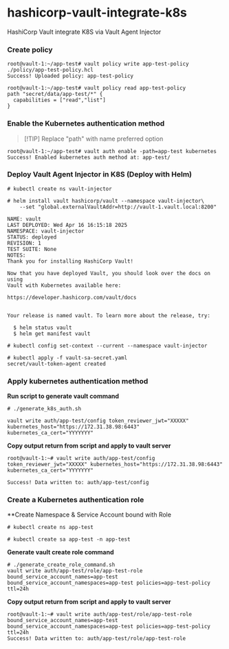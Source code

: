 # hashicorp-vault-integrate-k8s
HashiCorp Vault integrate K8S via Vault Agent Injector

### Create policy
```
root@vault-1:~/app-test# vault policy write app-test-policy ./policy/app-test-policy.hcl
Success! Uploaded policy: app-test-policy
```

```
root@vault-1:~/app-test# vault policy read app-test-policy
path "secret/data/app-test/*" {
  capabilities = ["read","list"]
}
```

### Enable the Kubernetes authentication method
>[!TIP] Replace "path" with name preferred option
```
root@vault-1:~/app-test# vault auth enable -path=app-test kubernetes
Success! Enabled kubernetes auth method at: app-test/
```

### Deploy Vault Agent Injector in K8S (Deploy with Helm)
```
# kubectl create ns vault-injector

# helm install vault hashicorp/vault --namespace vault-injector\
    --set "global.externalVaultAddr=http://vault-1.vault.local:8200"

NAME: vault
LAST DEPLOYED: Wed Apr 16 16:15:18 2025
NAMESPACE: vault-injector
STATUS: deployed
REVISION: 1
TEST SUITE: None
NOTES:
Thank you for installing HashiCorp Vault!

Now that you have deployed Vault, you should look over the docs on using
Vault with Kubernetes available here:

https://developer.hashicorp.com/vault/docs


Your release is named vault. To learn more about the release, try:

  $ helm status vault
  $ helm get manifest vault 
```

```
# kubectl config set-context --current --namespace vault-injector

# kubectl apply -f vault-sa-secret.yaml
secret/vault-token-agent created
```

### Apply kubernetes authentication method
**Run script to generate vault command**
```
# ./generate_k8s_auth.sh

vault write auth/app-test/config token_reviewer_jwt="XXXXX" kubernetes_host="https://172.31.38.98:6443" kubernetes_ca_cert="YYYYYYY"
```
**Copy output return from script and apply to vault server**
```
root@vault-1:~# vault write auth/app-test/config token_reviewer_jwt="XXXXX" kubernetes_host="https://172.31.38.98:6443" kubernetes_ca_cert="YYYYYYY"

Success! Data written to: auth/app-test/config
```

### Create a Kubernetes authentication role
**Create Namespace & Service Account bound with Role
```
# kubectl create ns app-test

# kubectl create sa app-test -n app-test
```

**Generate vault create role command**
```
# ./generate_create_role_command.sh
vault write auth/app-test/role/app-test-role bound_service_account_names=app-test bound_service_account_namespaces=app-test policies=app-test-policy ttl=24h
```

**Copy output return from script and apply to vault server**
```
root@vault-1:~# vault write auth/app-test/role/app-test-role bound_service_account_names=app-test bound_service_account_namespaces=app-test policies=app-test-policy ttl=24h
Success! Data written to: auth/app-test/role/app-test-role
```